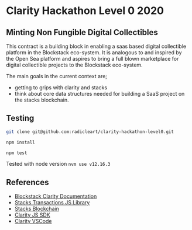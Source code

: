 # Clarity Hackathon Level 0 2020

## Minting Non Fungible Digital Collectibles

This contract is a building block in enabling a saas based digital collectible platform in the
Blockstack eco-system. It is analogous to and inspired by the Open Sea platform and aspires to
bring a full blown marketplace for digital collectible projects to the Blockstack eco-system.

The main goals in the current context are;

* getting to grips with clarity and stacks
* think about core data structures needed for building a SaaS project on the stacks blockchain.

## Testing

```bash
git clone git@github.com:radicleart/clarity-hackathon-level0.git

npm install

npm test
```

Tested with node version `nvm use v12.16.3`

## References

* [Blockstack Clarity Documentation](https://docs.blockstack.org/core/smart/rpc-api.html)
* [Stacks Transactions JS Library](https://github.com/blockstack/stacks-transactions-js)
* [Stacks Blockchain](https://github.com/blockstack/stacks-blockchain)
* [Clarity JS SDK](https://github.com/blockstack/clarity-js-sdk)
* [Clarity VSCode](https://github.com/blockstack/clarity-vscode)